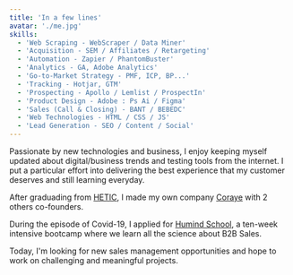 ```yaml
---
title: 'In a few lines'
avatar: './me.jpg'
skills:
  - 'Web Scraping - WebScraper / Data Miner'
  - 'Acquisition - SEM / Affiliates / Retargeting'
  - 'Automation - Zapier / PhantomBuster'
  - 'Analytics - GA, Adobe Analytics'
  - 'Go-to-Market Strategy - PMF, ICP, BP...'
  - 'Tracking - Hotjar, GTM'
  - 'Prospecting - Apollo / Lemlist / ProspectIn'
  - 'Product Design - Adobe : Ps Ai / Figma'
  - 'Sales (Call & Closing) - BANT / BEBEDC'
  - 'Web Technologies - HTML / CSS / JS'
  - 'Lead Generation - SEO / Content / Social'
---
```


Passionate by new technologies and business, I enjoy keeping myself updated about digital/business trends and testing tools from the internet. I put a particular effort into delivering the best experience that my customer deserves and still learning everyday.

After graduading from [HETIC](https://www.hetic.net/), I made my own company [Coraye](https://www.coraye.com/) with 2 others co-founders.

During the episode of Covid-19, I applied for [Humind School](https://www.humindschool.com/), a ten-week intensive bootcamp where we learn all the science about B2B Sales.

Today, I'm looking for new sales management opportunities and hope to work on challenging and meaningful projects.
